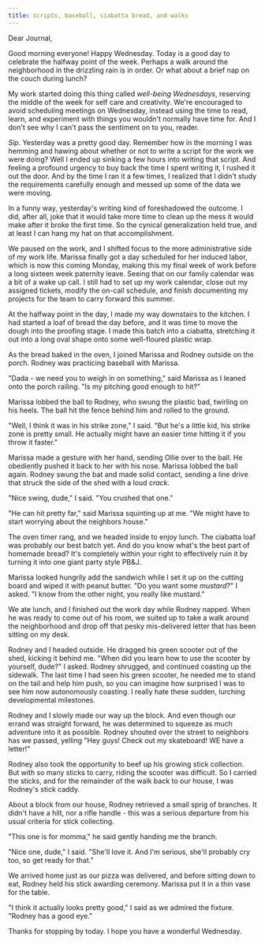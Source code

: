 ```yaml
---
title: scripts, baseball, ciabatta bread, and walks
---
```


Dear Journal,

Good morning everyone!  Happy Wednesday.  Today is a good day to
celebrate the halfway point of the week.  Perhaps a walk around the
neighborhood in the drizzling rain is in order.  Or what about a brief
nap on the couch during lunch?

My work started doing this thing called _well-being Wednesdays_,
reserving the middle of the week for self care and creativity.  We're
encouraged to avoid scheduling meetings on Wednesday, instead using
the time to read, learn, and experiment with things you wouldn't
normally have time for.  And I don't see why I can't pass the
sentiment on to you, reader.

_Sip_.  Yesterday was a pretty good day.  Remember how in the morning
I was hemming and hawing about whether or not to write a script for
the work we were doing?  Well I ended up sinking a few hours into
writing that script.  And feeling a profound urgency to buy back the
time I spent writing it, I rushed it out the door.  And by the time I
ran it a few times, I realized that I didn't study the requirements
carefully enough and messed up some of the data we were moving.

In a funny way, yesterday's writing kind of foreshadowed the outcome.
I did, after all, joke that it would take more time to clean up the
mess it would make after it broke the first time.  So the cynical
generalization held true, and at least I can hang my hat on that
accomplishment.

We paused on the work, and I shifted focus to the more administrative
side of my work life.  Marissa finally got a day scheduled for her
induced labor, which is now this coming Monday, making this my final
week of work before a long sixteen week paternity leave.  Seeing that
on our family calendar was a bit of a wake up call.  I still had to
set up my work calendar, close out my assigned tickets, modify the
on-call schedule, and finish documenting my projects for the team to
carry forward this summer.

At the halfway point in the day, I made my way downstairs to the
kitchen.  I had started a loaf of bread the day before, and it was
time to move the dough into the proofing stage.  I made this batch
into a ciabatta, stretching it out into a long oval shape onto some
well-floured plastic wrap.

As the bread baked in the oven, I joined Marissa and Rodney outside on
the porch.  Rodney was practicing baseball with Marissa.

"Dada - we need you to weigh in on something," said Marissa as I
leaned onto the porch railing.  "Is my pitching good enough to hit?"

Marissa lobbed the ball to Rodney, who swung the plastic bad, twirling
on his heels.  The ball hit the fence behind him and rolled to the
ground.

"Well, I think it was in his strike zone," I said.  "But he's a little
kid, his strike zone is pretty small.  He actually might have an
easier time hitting it if you throw it faster."

Marissa made a gesture with her hand, sending Ollie over to the ball.
He obediently pushed it back to her with his nose.  Marissa lobbed the
ball again.  Rodney swung the bat and made solid contact, sending a
line drive that struck the side of the shed with a loud _crack_.

"Nice swing, dude," I said.  "You crushed that one."

"He can hit pretty far," said Marissa squinting up at me.  "We might
have to start worrying about the neighbors house."

The oven timer rang, and we headed inside to enjoy lunch.  The
ciabatta loaf was probably our best batch yet.  And do you know what's
the best part of homemade bread?  It's completely within your right to
effectively ruin it by turning it into one giant party style PB&J.

Marissa looked hungrily add the sandwich while I set it up on the
cutting board and wiped it with peanut butter.  "Do you want some
_mustard_?" I asked.  "I know from the other night, you really like
mustard."

We ate lunch, and I finished out the work day while Rodney napped.
When he was ready to come out of his room, we suited up to take a walk
around the neighborhood and drop off that pesky mis-delivered letter
that has been sitting on my desk.

Rodney and I headed outside.  He dragged his green scooter out of the
shed, kicking it behind me.  "When did you learn how to use the
scooter by yourself, dude?" I asked.  Rodney shrugged, and continued
coasting up the sidewalk.  The last time I had seen his green scooter,
he needed me to stand on the tail and help him push, so you can
imagine how surprised I was to see him now autonomously coasting.  I
really hate these sudden, lurching developmental milestones.

Rodney and I slowly made our way up the block.  And even though our
errand was straight forward, he was determined to squeeze as much
adventure into it as possible.  Rodney shouted over the street to
neighbors has we passed, yelling "Hey guys!  Check out my skateboard!
WE have a letter!"

Rodney also took the opportunity to beef up his growing stick
collection.  But with so many sticks to carry, riding the scooter was
difficult.  So I carried the sticks, and for the remainder of the walk
back to our house, I was Rodney's stick caddy.

About a block from our house, Rodney retrieved a small sprig of
branches.  It didn't have a hilt, nor a rifle handle - this was a
serious departure from his usual criteria for stick collecting.

"This one is for momma," he said gently handing me the branch.

"Nice one, dude," I said.  "She'll love it.  And I'm serious, she'll
probably cry too, so get ready for that."

We arrived home just as our pizza was delivered, and before sitting
down to eat, Rodney held his stick awarding ceremony.  Marissa put it
in a thin vase for the table.

"I think it actually looks pretty good," I said as we admired the
fixture.  "Rodney has a good eye."

Thanks for stopping by today.  I hope you have a wonderful Wednesday.
